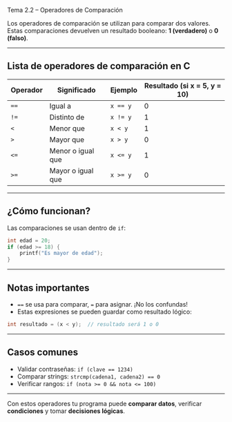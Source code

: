 Tema 2.2 – Operadores de Comparación

Los operadores de comparación se utilizan para comparar dos valores. Estas comparaciones devuelven un resultado booleano: **1 (verdadero)** o **0 (falso)**.

---

## Lista de operadores de comparación en C

| Operador | Significado          | Ejemplo             | Resultado (si x = 5, y = 10) |
|----------|----------------------|----------------------|------------------------------|
| `==`     | Igual a              | `x == y`             | 0                            |
| `!=`     | Distinto de          | `x != y`             | 1                            |
| `<`      | Menor que            | `x < y`              | 1                            |
| `>`      | Mayor que            | `x > y`              | 0                            |
| `<=`     | Menor o igual que    | `x <= y`             | 1                            |
| `>=`     | Mayor o igual que    | `x >= y`             | 0                            |

---

## ¿Cómo funcionan?

Las comparaciones se usan dentro de `if`:

```c
int edad = 20;
if (edad >= 18) {
    printf("Es mayor de edad");
}
```

---

## Notas importantes

- `==` se usa para comparar, `=` para asignar. ¡No los confundas!
- Estas expresiones se pueden guardar como resultado lógico:

```c
int resultado = (x < y);  // resultado será 1 o 0
```

---

## Casos comunes

- Validar contraseñas: `if (clave == 1234)`
- Comparar strings: `strcmp(cadena1, cadena2) == 0`
- Verificar rangos: `if (nota >= 0 && nota <= 100)`

---

Con estos operadores tu programa puede **comparar datos**, verificar **condiciones** y tomar **decisiones lógicas**.

